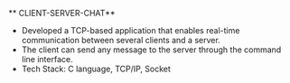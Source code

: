 ** CLIENT-SERVER-CHAT**

- Developed a TCP-based application that enables real-time communication between several clients and a server.
- The client can send any message to the server through the command line interface.
- Tech Stack: C language, TCP/IP, Socket
